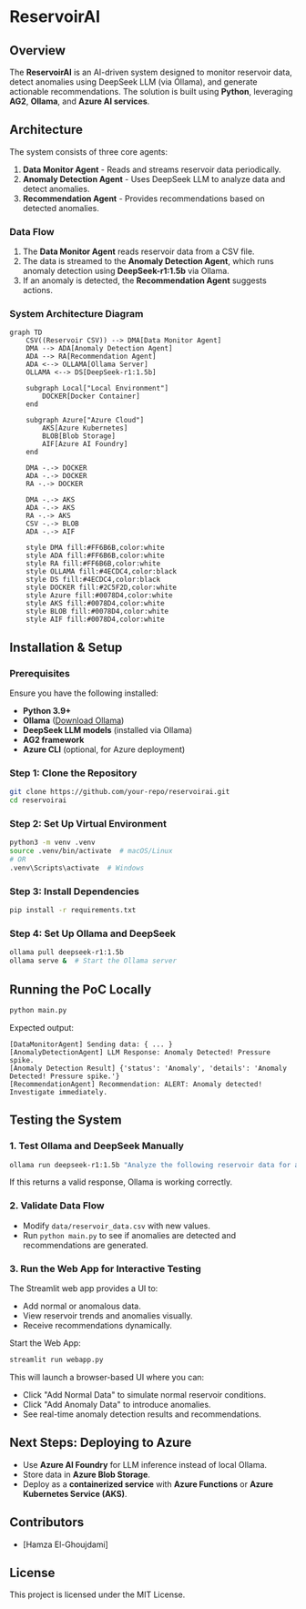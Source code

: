 # ReservoirAI

## Overview
The **ReservoirAI** is an AI-driven system designed to monitor reservoir data, detect anomalies using DeepSeek LLM (via Ollama), and generate actionable recommendations. The solution is built using **Python**, leveraging **AG2**, **Ollama**, and **Azure AI services**.

## Architecture
The system consists of three core agents:
1. **Data Monitor Agent** - Reads and streams reservoir data periodically.
2. **Anomaly Detection Agent** - Uses DeepSeek LLM to analyze data and detect anomalies.
3. **Recommendation Agent** - Provides recommendations based on detected anomalies.

### Data Flow
1. The **Data Monitor Agent** reads reservoir data from a CSV file.
2. The data is streamed to the **Anomaly Detection Agent**, which runs anomaly detection using **DeepSeek-r1:1.5b** via Ollama.
3. If an anomaly is detected, the **Recommendation Agent** suggests actions.

### System Architecture Diagram

```mermaid
graph TD
    CSV((Reservoir CSV)) --> DMA[Data Monitor Agent]
    DMA --> ADA[Anomaly Detection Agent]
    ADA --> RA[Recommendation Agent]
    ADA <--> OLLAMA[Ollama Server]
    OLLAMA <--> DS[DeepSeek-r1:1.5b]
    
    subgraph Local["Local Environment"]
        DOCKER[Docker Container]
    end
    
    subgraph Azure["Azure Cloud"]
        AKS[Azure Kubernetes]
        BLOB[Blob Storage]
        AIF[Azure AI Foundry]
    end
    
    DMA -.-> DOCKER
    ADA -.-> DOCKER
    RA -.-> DOCKER
    
    DMA -.-> AKS
    ADA -.-> AKS
    RA -.-> AKS
    CSV -.-> BLOB
    ADA -.-> AIF
    
    style DMA fill:#FF6B6B,color:white
    style ADA fill:#FF6B6B,color:white
    style RA fill:#FF6B6B,color:white
    style OLLAMA fill:#4ECDC4,color:black
    style DS fill:#4ECDC4,color:black
    style DOCKER fill:#2C5F2D,color:white
    style Azure fill:#0078D4,color:white
    style AKS fill:#0078D4,color:white
    style BLOB fill:#0078D4,color:white
    style AIF fill:#0078D4,color:white
```

## Installation & Setup
### Prerequisites
Ensure you have the following installed:
- **Python 3.9+**
- **Ollama** ([Download Ollama](https://ollama.ai/download))
- **DeepSeek LLM models** (installed via Ollama)
- **AG2 framework**
- **Azure CLI** (optional, for Azure deployment)

### Step 1: Clone the Repository
```bash
git clone https://github.com/your-repo/reservoirai.git
cd reservoirai
```

### Step 2: Set Up Virtual Environment
```bash
python3 -m venv .venv
source .venv/bin/activate  # macOS/Linux
# OR
.venv\Scripts\activate  # Windows
```

### Step 3: Install Dependencies
```bash
pip install -r requirements.txt
```

### Step 4: Set Up Ollama and DeepSeek
```bash
ollama pull deepseek-r1:1.5b
ollama serve &  # Start the Ollama server
```

## Running the PoC Locally
```bash
python main.py
```
Expected output:
```
[DataMonitorAgent] Sending data: { ... }
[AnomalyDetectionAgent] LLM Response: Anomaly Detected! Pressure spike.
[Anomaly Detection Result] {'status': 'Anomaly', 'details': 'Anomaly Detected! Pressure spike.'}
[RecommendationAgent] Recommendation: ALERT: Anomaly detected! Investigate immediately.
```

## Testing the System
### 1. Test Ollama and DeepSeek Manually
```bash
ollama run deepseek-r1:1.5b "Analyze the following reservoir data for anomalies: Pressure: 1200 PSI, Temperature: 85°C, Flow Rate: 300 L/min"
```
If this returns a valid response, Ollama is working correctly.

### 2. Validate Data Flow
- Modify `data/reservoir_data.csv` with new values.
- Run `python main.py` to see if anomalies are detected and recommendations are generated.

### 3. Run the Web App for Interactive Testing
The Streamlit web app provides a UI to:
- Add normal or anomalous data.
- View reservoir trends and anomalies visually.
- Receive recommendations dynamically.

Start the Web App:
```bash
streamlit run webapp.py
```

This will launch a browser-based UI where you can:
- Click "Add Normal Data" to simulate normal reservoir conditions.
- Click "Add Anomaly Data" to introduce anomalies.
- See real-time anomaly detection results and recommendations.

## Next Steps: Deploying to Azure
- Use **Azure AI Foundry** for LLM inference instead of local Ollama.
- Store data in **Azure Blob Storage**.
- Deploy as a **containerized service** with **Azure Functions** or **Azure Kubernetes Service (AKS)**.

## Contributors
- [Hamza El-Ghoujdami]

## License
This project is licensed under the MIT License.